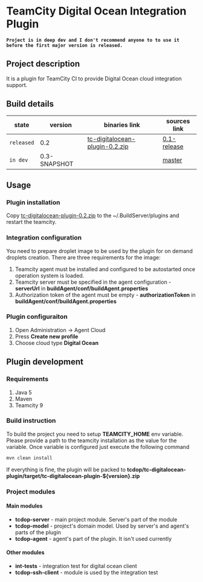 # TeamCity Digital Ocean Integration Plugin
**`Project is in deep dev and I don't recommend anyone to to use it before the first major version is released.`**

## Project description
It is a plugin for TeamCity CI to provide Digital Ocean cloud integration support. 

## Build details
state  | version       | binaries link | sources link
--- | --- | --- | ---
`released`| 0.2           | [tc-digitalocean-plugin-0.2.zip](http://nexus.beolnix.com/content/repositories/releases/io/cyberstock/tc-digitalocean-plugin/0.2/tc-digitalocean-plugin-0.1.zip) | [0.1-release](https://github.com/beolnix/tcdop/releases/tag/0.2-release)
`in dev`  | 0.3-SNAPSHOT  |        | [master](https://github.com/beolnix/tcdop)

## Usage
### Plugin installation
Copy [tc-digitalocean-plugin-0.2.zip](http://nexus.beolnix.com/content/repositories/releases/io/cyberstock/tc-digitalocean-plugin/0.2/tc-digitalocean-plugin-0.1.zip) to the ~/.BuildServer/plugins and restart the teamcity.

### Integration configuration
You need to prepare droplet image to be used by the plugin for on demand droplets creation.
There are three requirements for the image:
1. Teamcity agent must be installed and configured to be autostarted once operation system is loaded.
2. Teamcity server must be specified in the agent configuration - **serverUrl** in **buildAgent/conf/buildAgent.properties**
3. Authorization token of the agent must be empty - **authorizationToken** in **buildAgent/conf/buildAgent.properties**
  
### Plugin configuraiton
1. Open Administration -> Agent Cloud
2. Press **Create new profile**
3. Choose cloud type **Digital Ocean**

## Plugin development
### Requirements
1. Java 5
2. Maven
3. Teamcity 9

### Build instruction
To build the project you need to setup **TEAMCITY_HOME** env variable. Please provide a path to the teamcity installation as the value for the variable.
Once variable is configured just execute the following command
```bash
mvn clean install
```
If everything is fine, the plugin will be packed to **tcdop/tc-digitalocean-plugin/target/tc-digitalocean-plugin-${version}.zip**

### Project modules
#### Main modules
* **tcdop-server** - main project module. Server's part of the module
* **tcdop-model**  - project's domain model. Used by server's and agent's parts of the plugin
* **tcdop-agent**  - agent's part of the plugin. It isn't used currently

#### Other modules
* **int-tests**    - integration test for digital ocean client
* **tcdop-ssh-client** - module is used by the integration test
